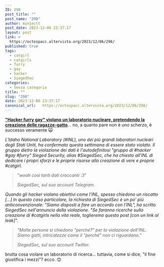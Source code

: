 ```yaml
---
ID: 298
post_title: ""
post_name: "298"
author: minioctt
post_date: 2023-12-06 23:37:17
layout: post
link: >
  https://octospacc.altervista.org/2023/12/06/298/
published: true
tags:
  - catgirl
  - catgirls
  - furry
  - gay
  - hacker
  - SiegedSec
categories:
  - Senza categoria
title: ""
slug: "298"
date: 2023-12-06 23:37:17
canonical_url:   https://octospacc.altervista.org/2023/12/06/298/
---
```

<!-- wp:paragraph -->
<p markdown="1"><a href="https://mashable.com/article/catgirl-real-nuclear-hack"><strong>"Hacker furry gay" violano un laboratorio nucleare, pretendendo la creazione delle ragazze-gatto</strong></a>... no, a quanto pare non è uno scherzo, è successo veramente 🙀️</p>
<!-- /wp:paragraph -->

<!-- wp:paragraph -->
<p markdown="1"><em>L'Idaho National Laboratory (#INL), uno dei più grandi laboratori nucleari degli Stati Uniti, ha confermato questa settimana di essere stato violato. Il gruppo dietro la violazione dei dati è l'autodefinitosi "gruppo di #hacker #gay #furry" Sieged Security, alias #SiegedSec, che ha chiesto all'INL di dedicare i propri sforzi e le proprie risorse alla creazione di vere e proprie #catgirl.</em></p>
<!-- /wp:paragraph -->

<!-- wp:quote -->
<blockquote class="wp-block-quote"><!-- wp:paragraph -->
<p markdown="1">"<em>woah così tanti dati croccanti :3</em>"</p>
<!-- /wp:paragraph --><cite><em>SiegedSec, sul suo account Telegram</em>.</cite></blockquote>
<!-- /wp:quote -->

<!-- wp:paragraph -->
<p markdown="1"><em>Quando gli hacker violano obiettivi come l'INL, spesso chiedono un riscatto […] In questo caso particolare, la richiesta di SiegedSec è un po' più anticonvenzionale:</em> <em>"Siamo disposti a fare un accordo con l'INL", ha scritto SiegedSec nell'annuncio della violazione. "Se faranno ricerche sulla creazione di #catgirls nella vita reale, toglieremo questo post [con un link al leak]".</em></p>
<!-- /wp:paragraph -->

<!-- wp:quote -->
<blockquote class="wp-block-quote"><!-- wp:paragraph -->
<p markdown="1"><em>"Molte persone si chiedono "perché?" per la violazione dell'INL. Siamo gatti, intricatezze come il <em>"</em>perché<em>"</em> non ci riguardano."</em></p>
<!-- /wp:paragraph --><cite><em>SiegedSec, sul suo account Twitter</em>.</cite></blockquote>
<!-- /wp:quote -->

<!-- wp:paragraph -->
<p markdown="1">brutta cosa violare un laboratorio di ricerca... tuttavia, come si dice, "il fine giustifica i mezzi"? ecco. 😊️</p>
<!-- /wp:paragraph -->